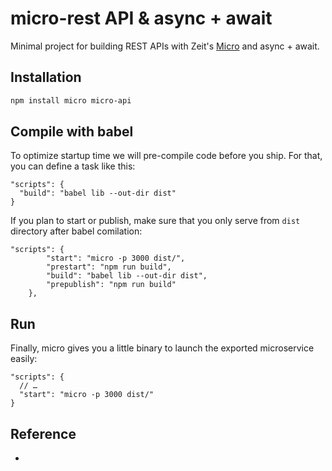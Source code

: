# micro-rest API & async + await

Minimal project for building REST APIs with Zeit's [Micro](https://github.com/zeit/micro) and async + await.

## Installation

```bash
npm install micro micro-api
```
## Compile with babel

To optimize startup time we will pre-compile code before you ship. For that, you can define a task like this:
```
"scripts": {
  "build": "babel lib --out-dir dist"
}
```
If you plan to start or publish, make sure that you only serve from `dist` directory after babel comilation:

```
"scripts": {
        "start": "micro -p 3000 dist/",
        "prestart": "npm run build",
        "build": "babel lib --out-dir dist",
        "prepublish": "npm run build"
    },
```
## Run
Finally, micro gives you a little binary to launch the exported microservice easily:
```
"scripts": {  
  // …
  "start": "micro -p 3000 dist/"
}
```

## Reference
- [](https://gist.github.com/rauchg/8199de60db48026a6670620a1c33b700/)